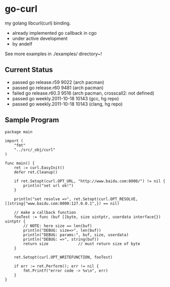 go-curl
=======

my golang libcurl(curl) binding.

 * already implemented go callback in cgo
 * under active development
 * by andelf

See more examples in ./examples/ directory~!


Current Status
--------------

 * passed go release.r59 9022 (arch pacman)
 * passed go release.r60 9481 (arch pacman)
 * failed go release.r60.3 9516 (arch pacman, crosscall2: not defined)
 * passed go weekly.2011-10-18 10143 (gcc, hg repo)
 * passed go weekly.2011-10-18 10143 (clang, hg repo)

Sample Program
--------------

    package main

    import (
        "fmt"
        "../src/_obj/curl"
    )

    func main() {
        ret := curl.EasyInit()
        defer ret.Cleanup()

        if ret.Setopt(curl.OPT_URL, "http://www.baidu.com:8000/") != nil {
            println("set url ok!")
        }

        println("set resolve =>", ret.Setopt(curl.OPT_RESOLVE, []string{"www.baidu.com:8000:127.0.0.1",}) == nil)

        // make a callback function
        fooTest := func (buf []byte, size uintptr, userdata interface{}) uintptr {
            // NOTE: here size == len(buf)
            println("DEBUG: size=>", len(buf))
            println("DEBUG: params:", buf, size, userdata)
            println("DEBUG: =>", string(buf))
            return size				// must return size of byte
        }

        ret.Setopt(curl.OPT_WRITEFUNCTION, fooTest)

        if err := ret.Perform(); err != nil {
            fmt.Printf("error code -> %v\n", err)
        }
    }
